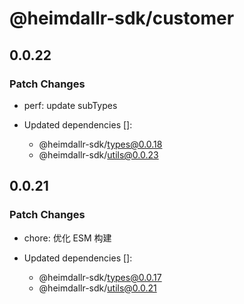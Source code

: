 # @heimdallr-sdk/customer

## 0.0.22

### Patch Changes

- perf: update subTypes

- Updated dependencies []:
  - @heimdallr-sdk/types@0.0.18
  - @heimdallr-sdk/utils@0.0.23

## 0.0.21

### Patch Changes

- chore: 优化 ESM 构建

- Updated dependencies []:
  - @heimdallr-sdk/types@0.0.17
  - @heimdallr-sdk/utils@0.0.21
